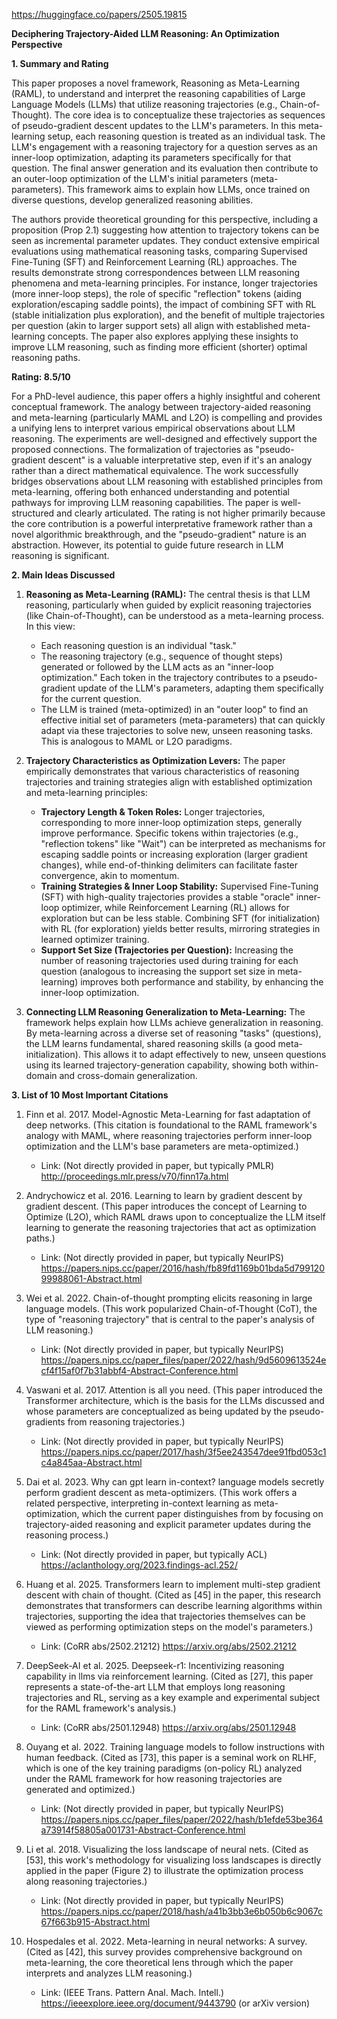 https://huggingface.co/papers/2505.19815

**Deciphering Trajectory-Aided LLM Reasoning: An Optimization Perspective**

**1. Summary and Rating**

This paper proposes a novel framework, Reasoning as Meta-Learning (RAML), to understand and interpret the reasoning capabilities of Large Language Models (LLMs) that utilize reasoning trajectories (e.g., Chain-of-Thought). The core idea is to conceptualize these trajectories as sequences of pseudo-gradient descent updates to the LLM's parameters. In this meta-learning setup, each reasoning question is treated as an individual task. The LLM's engagement with a reasoning trajectory for a question serves as an inner-loop optimization, adapting its parameters specifically for that question. The final answer generation and its evaluation then contribute to an outer-loop optimization of the LLM's initial parameters (meta-parameters). This framework aims to explain how LLMs, once trained on diverse questions, develop generalized reasoning abilities.

The authors provide theoretical grounding for this perspective, including a proposition (Prop 2.1) suggesting how attention to trajectory tokens can be seen as incremental parameter updates. They conduct extensive empirical evaluations using mathematical reasoning tasks, comparing Supervised Fine-Tuning (SFT) and Reinforcement Learning (RL) approaches. The results demonstrate strong correspondences between LLM reasoning phenomena and meta-learning principles. For instance, longer trajectories (more inner-loop steps), the role of specific "reflection" tokens (aiding exploration/escaping saddle points), the impact of combining SFT with RL (stable initialization plus exploration), and the benefit of multiple trajectories per question (akin to larger support sets) all align with established meta-learning concepts. The paper also explores applying these insights to improve LLM reasoning, such as finding more efficient (shorter) optimal reasoning paths.

**Rating: 8.5/10**

For a PhD-level audience, this paper offers a highly insightful and coherent conceptual framework. The analogy between trajectory-aided reasoning and meta-learning (particularly MAML and L2O) is compelling and provides a unifying lens to interpret various empirical observations about LLM reasoning. The experiments are well-designed and effectively support the proposed connections. The formalization of trajectories as "pseudo-gradient descent" is a valuable interpretative step, even if it's an analogy rather than a direct mathematical equivalence. The work successfully bridges observations about LLM reasoning with established principles from meta-learning, offering both enhanced understanding and potential pathways for improving LLM reasoning capabilities. The paper is well-structured and clearly articulated. The rating is not higher primarily because the core contribution is a powerful interpretative framework rather than a novel algorithmic breakthrough, and the "pseudo-gradient" nature is an abstraction. However, its potential to guide future research in LLM reasoning is significant.

**2. Main Ideas Discussed**

1.  **Reasoning as Meta-Learning (RAML):** The central thesis is that LLM reasoning, particularly when guided by explicit reasoning trajectories (like Chain-of-Thought), can be understood as a meta-learning process. In this view:
    *   Each reasoning question is an individual "task."
    *   The reasoning trajectory (e.g., sequence of thought steps) generated or followed by the LLM acts as an "inner-loop optimization." Each token in the trajectory contributes to a pseudo-gradient update of the LLM's parameters, adapting them specifically for the current question.
    *   The LLM is trained (meta-optimized) in an "outer loop" to find an effective initial set of parameters (meta-parameters) that can quickly adapt via these trajectories to solve new, unseen reasoning tasks. This is analogous to MAML or L2O paradigms.

2.  **Trajectory Characteristics as Optimization Levers:** The paper empirically demonstrates that various characteristics of reasoning trajectories and training strategies align with established optimization and meta-learning principles:
    *   **Trajectory Length & Token Roles:** Longer trajectories, corresponding to more inner-loop optimization steps, generally improve performance. Specific tokens within trajectories (e.g., "reflection tokens" like "Wait") can be interpreted as mechanisms for escaping saddle points or increasing exploration (larger gradient changes), while end-of-thinking delimiters can facilitate faster convergence, akin to momentum.
    *   **Training Strategies & Inner Loop Stability:** Supervised Fine-Tuning (SFT) with high-quality trajectories provides a stable "oracle" inner-loop optimizer, while Reinforcement Learning (RL) allows for exploration but can be less stable. Combining SFT (for initialization) with RL (for exploration) yields better results, mirroring strategies in learned optimizer training.
    *   **Support Set Size (Trajectories per Question):** Increasing the number of reasoning trajectories used during training for each question (analogous to increasing the support set size in meta-learning) improves both performance and stability, by enhancing the inner-loop optimization.

3.  **Connecting LLM Reasoning Generalization to Meta-Learning:** The framework helps explain how LLMs achieve generalization in reasoning. By meta-learning across a diverse set of reasoning "tasks" (questions), the LLM learns fundamental, shared reasoning skills (a good meta-initialization). This allows it to adapt effectively to new, unseen questions using its learned trajectory-generation capability, showing both within-domain and cross-domain generalization.

**3. List of 10 Most Important Citations**

1.  Finn et al. 2017. Model-Agnostic Meta-Learning for fast adaptation of deep networks. (This citation is foundational to the RAML framework's analogy with MAML, where reasoning trajectories perform inner-loop optimization and the LLM's base parameters are meta-optimized.)
    *   Link: (Not directly provided in paper, but typically PMLR) http://proceedings.mlr.press/v70/finn17a.html

2.  Andrychowicz et al. 2016. Learning to learn by gradient descent by gradient descent. (This paper introduces the concept of Learning to Optimize (L2O), which RAML draws upon to conceptualize the LLM itself learning to generate the reasoning trajectories that act as optimization paths.)
    *   Link: (Not directly provided in paper, but typically NeurIPS) https://papers.nips.cc/paper/2016/hash/fb89fd1169b01bda5d79912099988061-Abstract.html

3.  Wei et al. 2022. Chain-of-thought prompting elicits reasoning in large language models. (This work popularized Chain-of-Thought (CoT), the type of "reasoning trajectory" that is central to the paper's analysis of LLM reasoning.)
    *   Link: (Not directly provided in paper, but typically NeurIPS) https://papers.nips.cc/paper_files/paper/2022/hash/9d5609613524ecf4f15af0f7b31abbf4-Abstract-Conference.html

4.  Vaswani et al. 2017. Attention is all you need. (This paper introduced the Transformer architecture, which is the basis for the LLMs discussed and whose parameters are conceptualized as being updated by the pseudo-gradients from reasoning trajectories.)
    *   Link: (Not directly provided in paper, but typically NeurIPS) https://papers.nips.cc/paper/2017/hash/3f5ee243547dee91fbd053c1c4a845aa-Abstract.html

5.  Dai et al. 2023. Why can gpt learn in-context? language models secretly perform gradient descent as meta-optimizers. (This work offers a related perspective, interpreting in-context learning as meta-optimization, which the current paper distinguishes from by focusing on trajectory-aided reasoning and explicit parameter updates during the reasoning process.)
    *   Link: (Not directly provided in paper, but typically ACL) https://aclanthology.org/2023.findings-acl.252/

6.  Huang et al. 2025. Transformers learn to implement multi-step gradient descent with chain of thought. (Cited as [45] in the paper, this research demonstrates that transformers can describe learning algorithms within trajectories, supporting the idea that trajectories themselves can be viewed as performing optimization steps on the model's parameters.)
    *   Link: (CoRR abs/2502.21212) https://arxiv.org/abs/2502.21212

7.  DeepSeek-AI et al. 2025. Deepseek-r1: Incentivizing reasoning capability in llms via reinforcement learning. (Cited as [27], this paper represents a state-of-the-art LLM that employs long reasoning trajectories and RL, serving as a key example and experimental subject for the RAML framework's analysis.)
    *   Link: (CoRR abs/2501.12948) https://arxiv.org/abs/2501.12948

8.  Ouyang et al. 2022. Training language models to follow instructions with human feedback. (Cited as [73], this paper is a seminal work on RLHF, which is one of the key training paradigms (on-policy RL) analyzed under the RAML framework for how reasoning trajectories are generated and optimized.)
    *   Link: (Not directly provided in paper, but typically NeurIPS) https://papers.nips.cc/paper_files/paper/2022/hash/b1efde53be364a73914f58805a001731-Abstract-Conference.html

9.  Li et al. 2018. Visualizing the loss landscape of neural nets. (Cited as [53], this work's methodology for visualizing loss landscapes is directly applied in the paper (Figure 2) to illustrate the optimization process along reasoning trajectories.)
    *   Link: (Not directly provided in paper, but typically NeurIPS) https://papers.nips.cc/paper/2018/hash/a41b3bb3e6b050b6c9067c67f663b915-Abstract.html

10. Hospedales et al. 2022. Meta-learning in neural networks: A survey. (Cited as [42], this survey provides comprehensive background on meta-learning, the core theoretical lens through which the paper interprets and analyzes LLM reasoning.)
    *   Link: (IEEE Trans. Pattern Anal. Mach. Intell.) https://ieeexplore.ieee.org/document/9443790 (or arXiv version)
